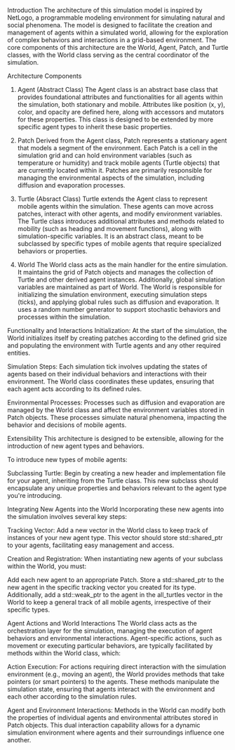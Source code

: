 Introduction
The architecture of this simulation model is inspired by NetLogo, a programmable modeling environment for simulating natural and social phenomena. The model is designed to facilitate the creation and management of agents within a simulated world, allowing for the exploration of complex behaviors and interactions in a grid-based environment. The core components of this architecture are the World, Agent, Patch, and Turtle classes, with the World class serving as the central coordinator of the simulation.

Architecture Components
1. Agent (Abstract Class)
The Agent class is an abstract base class that provides foundational attributes and functionalities for all agents within the simulation, both stationary and mobile. Attributes like position (x, y), color, and opacity are defined here, along with accessors and mutators for these properties. This class is designed to be extended by more specific agent types to inherit these basic properties.

2. Patch
Derived from the Agent class, Patch represents a stationary agent that models a segment of the environment. Each Patch is a cell in the simulation grid and can hold environment variables (such as temperature or humidity) and track mobile agents (Turtle objects) that are currently located within it. Patches are primarily responsible for managing the environmental aspects of the simulation, including diffusion and evaporation processes.

3. Turtle (Absract Class)
Turtle extends the Agent class to represent mobile agents within the simulation. These agents can move across patches, interact with other agents, and modify environment variables. The Turtle class introduces additional attributes and methods related to mobility (such as heading and movement functions), along with simulation-specific variables. It is an abstract class, meant to be subclassed by specific types of mobile agents that require specialized behaviors or properties.

4. World
The World class acts as the main handler for the entire simulation. It maintains the grid of Patch objects and manages the collection of Turtle and other derived agent instances. Additionally, global simulation variables are maintained as part of World. The World is responsible for initializing the simulation environment, executing simulation steps (ticks), and applying global rules such as diffusion and evaporation. It uses a random number generator to support stochastic behaviors and processes within the simulation.

Functionality and Interactions
Initialization: At the start of the simulation, the World initializes itself by creating patches according to the defined grid size and populating the environment with Turtle agents and any other required entities.

Simulation Steps: Each simulation tick involves updating the states of agents based on their individual behaviors and interactions with their environment. The World class coordinates these updates, ensuring that each agent acts according to its defined rules.

Environmental Processes: Processes such as diffusion and evaporation are managed by the World class and affect the environment variables stored in Patch objects. These processes simulate natural phenomena, impacting the behavior and decisions of mobile agents.



Extensibility
This architecture is designed to be extensible, allowing for the introduction of new agent types and behaviors.

To introduce new types of mobile agents:

Subclassing Turtle: Begin by creating a new header and implementation file for your agent, inheriting from the Turtle class. This new subclass should encapsulate any unique properties and behaviors relevant to the agent type you're introducing.


Integrating New Agents into the World
Incorporating these new agents into the simulation involves several key steps:

Tracking Vector: Add a new vector in the World class to keep track of instances of your new agent type. This vector should store std::shared_ptr to your agents, facilitating easy management and access.



Creation and Registration: When instantiating new agents of your subclass within the World, you must:

Add each new agent to an appropriate Patch.
Store a std::shared_ptr to the new agent in the specific tracking vector you created for its type.
Additionally, add a std::weak_ptr to the agent in the all_turtles vector in the World to keep a general track of all mobile agents, irrespective of their specific types.

Agent Actions and World Interactions
The World class acts as the orchestration layer for the simulation, managing the execution of agent behaviors and environmental interactions. Agent-specific actions, such as movement or executing particular behaviors, are typically facilitated by methods within the World class, which:

Action Execution: For actions requiring direct interaction with the simulation environment (e.g., moving an agent), the World provides methods that take pointers (or smart pointers) to the agents. These methods manipulate the simulation state, ensuring that agents interact with the environment and each other according to the simulation rules.

Agent and Environment Interactions: Methods in the World can modify both the properties of individual agents and environmental attributes stored in Patch objects. This dual interaction capability allows for a dynamic simulation environment where agents and their surroundings influence one another.

